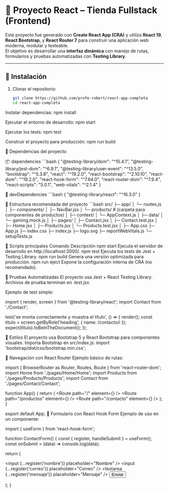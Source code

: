 # 🧩 Proyecto React – Tienda Fullstack (Frontend)

Este proyecto fue generado con **Create React App (CRA)** y utiliza **React 19**, **React Bootstrap**, y **React Router 7** para construir una aplicación web moderna, modular y testeable.  
El objetivo es desarrollar una **interfaz dinámica** con manejo de rutas, formularios y pruebas automatizadas con **Testing Library**.

---

## 🚀 Instalación

1. Clonar el repositorio:
   ```bash
   git clone https://github.com/profe-robert/react-app-completa
   cd react-app-completa

Instalar dependencias:
npm install

Ejecutar el entorno de desarrollo:
npm start

Ejecutar los tests:
npm test

Construir el proyecto para producción:
npm run build

🧠 Dependencias del proyecto

📦 dependencies
    ```bash
    {
    "@testing-library/dom": "^10.4.1",
    "@testing-library/jest-dom": "^6.9.1",
    "@testing-library/user-event": "^13.5.0",
    "bootstrap": "^5.3.8",
    "react": "^19.2.0",
    "react-bootstrap": "^2.10.10",
    "react-dom": "^19.2.0",
    "react-hook-form": "^7.64.0",
    "react-router-dom": "^7.9.4",
    "react-scripts": "5.0.1",
    "web-vitals": "^2.1.4"
    }

🧪 devDependencies
    ```bash
    {
    "@testing-library/react": "^16.3.0"
    }

🧩 Estructura recomendada del proyecto
    ```bash
    src/
    ├─ app/
    │  └─ routes.js
    │
    ├─ components/
    │  ├─ NavBar.jsx
    │  └─ products/                # (carpeta para componentes de productos)
    │
    ├─ context/
    │  └─ AppContext.js
    │
    ├─ data/
    │  └─ gaming.mock.js
    │
    ├─ pages/
    │  ├─ Contact.jsx
    │  ├─ Contact.test.jsx
    │  ├─ Home.jsx
    │  ├─ Products.jsx
    │  └─ Products.test.jsx
    │
    ├─ App.css
    ├─ App.js
    ├─ index.css
    ├─ index.js
    ├─ logo.svg
    ├─ reportWebVitals.js
    └─ setupTests.js

🧰 Scripts principales
Comando	        Descripción
npm start	    Ejecuta el servidor de desarrollo en http://localhost:3000/.
npm test	    Ejecuta los tests de Jest + Testing Library.
npm run build	Genera una versión optimizada para producción.
npm run eject	Expone la configuración interna de CRA (no recomendado).

🧪 Pruebas Automatizadas
El proyecto usa Jest + React Testing Library.
Archivos de prueba terminan en .test.jsx.

Ejemplo de test simple:

import { render, screen } from '@testing-library/react';
import Contact from './Contact';

test('se monta correctamente y muestra el título', () => {
  render(<Contact />);
  const titulo = screen.getByRole('heading', { name: /contacto/i });
  expect(titulo).toBeInTheDocument();
});

🎨 Estilos
El proyecto usa Bootstrap 5 y React Bootstrap para componentes visuales.
Importa Bootstrap en src/index.js:
import 'bootstrap/dist/css/bootstrap.min.css';

🧩 Navegación con React Router
Ejemplo básico de rutas:

import { BrowserRouter as Router, Routes, Route } from 'react-router-dom';
import Home from './pages/Home/Home';
import Products from './pages/Products/Products';
import Contact from './pages/Contact/Contact';

function App() {
  return (
    <Router>
      <Routes>
        <Route path="/" element={<Home />} />
        <Route path="/productos" element={<Products />} />
        <Route path="/contacto" element={<Contact />} />
      </Routes>
    </Router>
  );
}

export default App;
🧩 Formulario con React Hook Form
Ejemplo de uso en un componente:

import { useForm } from 'react-hook-form';

function ContactForm() {
  const { register, handleSubmit } = useForm();
  const onSubmit = (data) => console.log(data);

  return (
    <form onSubmit={handleSubmit(onSubmit)}>
      <input {...register('nombre')} placeholder="Nombre" />
      <input {...register('correo')} placeholder="Correo" />
      <textarea {...register('mensaje')} placeholder="Mensaje" />
      <button type="submit">Enviar</button>
    </form>
  );
}